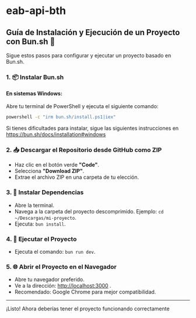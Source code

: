 # eab-api-bth


## Guía de Instalación y Ejecución de un Proyecto con Bun.sh 🚀

Sigue estos pasos para configurar y ejecutar un proyecto basado en Bun.sh.

### 1. 📦 Instalar Bun.sh

#### En sistemas Windows:
Abre tu terminal de PowerShell y ejecuta el siguiente comando:

```bash
powershell -c "irm bun.sh/install.ps1|iex"
```

Si tienes dificultades para instalar, sigue las siguientes instrucciones en <a href="https://bun.sh/docs/installation#windows" target="_blank">https://bun.sh/docs/installation#windows</a>


### 2. 📥 Descargar el Repositorio desde GitHub como ZIP

- Haz clic en el botón verde **"Code"**.
- Selecciona **"Download ZIP"**.
- Extrae el archivo ZIP en una carpeta de tu elección.

### 3. 🧰 Instalar Dependencias

- Abre la terminal.
- Navega a la carpeta del proyecto descomprimido. Ejemplo: `cd ~/Descargas/mi-proyecto`.
- Ejecuta: `bun install`.

### 4. 🚀 Ejecutar el Proyecto

- Ejecuta el comando: `bun run dev`.

### 5. 🌐 Abrir el Proyecto en el Navegador

- Abre tu navegador preferido.
- Ve a la dirección: <a href="http://localhost:3000" target="_blank">http://localhost:3000</a> .
- Recomendado: Google Chrome para mejor compatibilidad.

---

¡Listo! Ahora deberías tener el proyecto funcionando correctamente